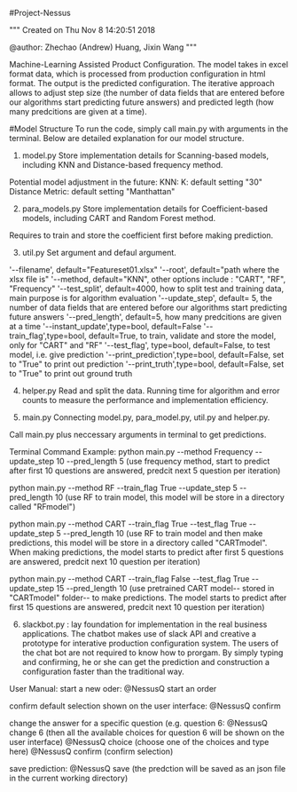 #Project-Nessus

"""
Created on Thu Nov  8 14:20:51 2018

@author: Zhechao (Andrew) Huang, Jixin Wang
"""

Machine-Learning Assisted Product Configuration. The model takes in excel format data, which is processed from production configuration in html format. The output is the predicted configuration. The iterative approach allows to adjust step size (the number of data fields that are entered before our algorithms start predicting future answers) and predicted legth (how many predcitions are given at a time). 

#Model Structure
To run the code, simply call main.py with arguments in the terminal. Below are detailed explanation for our model structure.

1. model.py
Store implementation details for Scanning-based models, including KNN and Distance-based frequency method. 

Potential model adjustment in the future:
KNN:
K: default setting "30"
Distance Metric: default setting "Manthattan"

2. para_models.py 
Store implementation details for Coefficient-based models, including CART and Random Forest method. 

Requires to train and store the coefficient first before making prediction. 

3. util.py
Set argument and defaul argument. 

'--filename', default="Featureset01.xlsx"
'--root', default="path where the xlsx file is"
'--method, default="KNN", other options include : "CART", "RF", "Frequency"
'--test_split', default=4000, how to split test and training data, main purpose is for algorithm evaluation 
'--update_step', default= 5, the number of data fields that are entered before our algorithms start predicting future answers
'--pred_length', default=5, how many predcitions are given at a time
'--instant_update',type=bool, default=False
'--train_flag',type=bool, default=True, to train, validate and store the model, only for "CART" and "RF"
'--test_flag', type=bool, default=False, to test model, i.e. give prediction 
'--print_prediction',type=bool, default=False, set to "True" to print out prediction 
'--print_truth',type=bool, default=False, set to "True" to print out ground truth 

4. helper.py 
Read and split the data. Running time for algorithm and error counts to measure the performance and implementation efficiency. 

5. main.py 
Connecting model.py, para_model.py, util.py and helper.py. 

Call main.py plus neccessary arguments in terminal to get predictions. 

Terminal Command Example:
python main.py --method Frequency --update_step 10 --pred_length 5
(use frequency method, start to predict after first 10 questions are answered, predcit next 5 question per iteration)

python main.py --method RF --train_flag True --update_step 5 --pred_length 10
(use RF to train model, this model will be store in a directory called "RFmodel")

python main.py --method CART --train_flag True --test_flag True --update_step 5 --pred_length 10
(use RF to train model and then make predictions, this model will be store in a directory called "CARTmodel". When making predictions, the model starts to predict after first 5 questions are answered, predcit next 10 question per iteration)

python main.py --method CART --train_flag False --test_flag True --update_step 15 --pred_length 10
(use pretrained CART model-- stored in "CARTmodel" folder-- to make predictions. The model starts to predict after first 15 questions are answered, predcit next 10 question per iteration)

6. slackbot.py : lay foundation for implementation in the real business applications. The chatbot makes use of slack API and creative a prototype for interative production configuration system. The users of the chat bot are not required to know how to prorgam. By simply typing and confirming, he or she can get the prediction and construction a configuration faster than the traditional way. 

User Manual:
start a new oder: 
@NessusQ start an order

confirm default selection shown on the user interface: 
@NessusQ confirm 

change the answer for a specific question (e.g. question 6: 
@NessusQ change 6
(then all the available choices for question 6 will be shown on the user interface)
@NessusQ choice 
(choose one of the choices and type here)
@NessusQ confirm 
(confirm selection)

save prediction:
@NessusQ save
(the predction will be saved as an json file in the current working directory)


